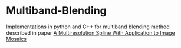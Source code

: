 # Multiband-Blending

Implementations in python and C++ for multiband blending method described in paper [A Multiresolution Spline With Application to
Image Mosaics](http://persci.mit.edu/pub_pdfs/spline83.pdf)
